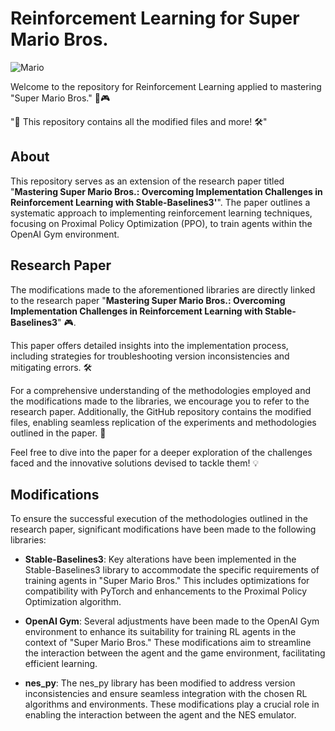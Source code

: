 # Reinforcement Learning for Super Mario Bros.
![Mario](https://upload.wikimedia.org/wikipedia/en/thumb/a/a9/MarioNSMBUDeluxe.png/120px-MarioNSMBUDeluxe.png)

Welcome to the repository for Reinforcement Learning applied to mastering "Super Mario Bros." 🍄🎮

"📁 This repository contains all the modified files and more! 🛠️"

## About

This repository serves as an extension of the research paper titled "**Mastering Super Mario Bros.: Overcoming Implementation
Challenges in Reinforcement Learning with Stable-Baselines3'**". The paper outlines a systematic approach to implementing reinforcement learning techniques, focusing on Proximal Policy Optimization (PPO), to train agents within the OpenAI Gym environment.

## Research Paper

The modifications made to the aforementioned libraries are directly linked to the research paper "**Mastering Super Mario Bros.: Overcoming Implementation Challenges in Reinforcement Learning with Stable-Baselines3**" 🎮.

This paper offers detailed insights into the implementation process, including strategies for troubleshooting version inconsistencies and mitigating errors. 🛠️

For a comprehensive understanding of the methodologies employed and the modifications made to the libraries, we encourage you to refer to the research paper. Additionally, the GitHub repository contains the modified files, enabling seamless replication of the experiments and methodologies outlined in the paper. 📄

Feel free to dive into the paper for a deeper exploration of the challenges faced and the innovative solutions devised to tackle them! 💡


## Modifications

To ensure the successful execution of the methodologies outlined in the research paper, significant modifications have been made to the following libraries:

- **Stable-Baselines3**: Key alterations have been implemented in the Stable-Baselines3 library to accommodate the specific requirements of training agents in "Super Mario Bros." This includes optimizations for compatibility with PyTorch and enhancements to the Proximal Policy Optimization algorithm.
  
- **OpenAI Gym**: Several adjustments have been made to the OpenAI Gym environment to enhance its suitability for training RL agents in the context of "Super Mario Bros." These modifications aim to streamline the interaction between the agent and the game environment, facilitating efficient learning.
  
- **nes_py**: The nes_py library has been modified to address version inconsistencies and ensure seamless integration with the chosen RL algorithms and environments. These modifications play a crucial role in enabling the interaction between the agent and the NES emulator.


